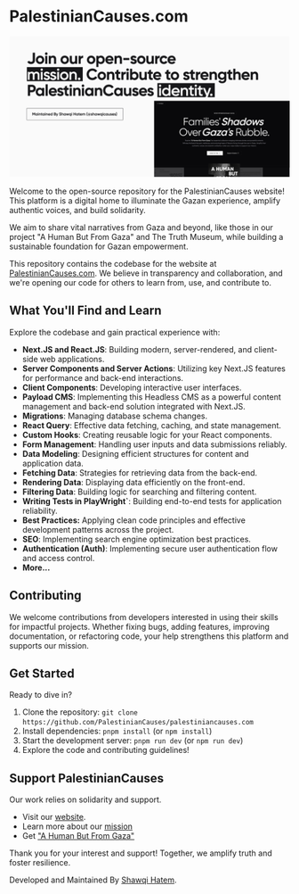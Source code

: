 <!-- REVIEWED -->

# PalestinianCauses.com

![GitHub Preview Image](./public/github-01.jpeg)

Welcome to the open-source repository for the PalestinianCauses website! This platform is a digital home to illuminate the Gazan experience, amplify authentic voices, and build solidarity.

We aim to share vital narratives from Gaza and beyond, like those in our project "A Human But From Gaza" and The Truth Museum, while building a sustainable foundation for Gazan empowerment.

This repository contains the codebase for the website at [PalestinianCauses.com](https://palestiniancauses.com). We believe in transparency and collaboration, and we're opening our code for others to learn from, use, and contribute to.

## What You'll Find and Learn

Explore the codebase and gain practical experience with:

- **Next.JS and React.JS**: Building modern, server-rendered, and client-side web applications.
- **Server Components and Server Actions**: Utilizing key Next.JS features for performance and back-end interactions.
- **Client Components**: Developing interactive user interfaces.
- **Payload CMS**: Implementing this Headless CMS as a powerful content management and back-end solution integrated with Next.JS.
- **Migrations**: Managing database schema changes.
- **React Query**: Effective data fetching, caching, and state management.
- **Custom Hooks**: Creating reusable logic for your React components.
- **Form Management**: Handling user inputs and data submissions reliably.
- **Data Modeling**: Designing efficient structures for content and application data.
- **Fetching Data**: Strategies for retrieving data from the back-end.
- **Rendering Data**: Displaying data efficiently on the front-end.
- **Filtering Data**: Building logic for searching and filtering content.
- **Writing Tests in PlayWright`**: Building end-to-end tests for application reliability.
- **Best Practices:** Applying clean code principles and effective development patterns across the project.
- **SEO**: Implementing search engine optimization best practices.
- **Authentication (Auth)**: Implementing secure user authentication flow and access control.
- **More...**

## Contributing

We welcome contributions from developers interested in using their skills for impactful projects. Whether fixing bugs, adding features, improving documentation, or refactoring code, your help strengthens this platform and supports our mission.

## Get Started

Ready to dive in?

1. Clone the repository: `git clone https://github.com/PalestinianCauses/palestiniancauses.com`
2. Install dependencies: `pnpm install` (or `npm install`)
3. Start the development server: `pnpm run dev` (or `npm run dev`)
4. Explore the code and contributing guidelines!

## Support PalestinianCauses

Our work relies on solidarity and support.

- Visit our [website](https://palestiniancauses.com).
- Learn more about our [mission](https://palestiniancauses.com/about-us)
- Get ["A Human But From Gaza"](https://palestiniancauses.com/a-human-but-from-gaza)

Thank you for your interest and support! Together, we amplify truth and foster resilience.

Developed and Maintained By [Shawqi Hatem](https://instagram.com/shawqicauses).
